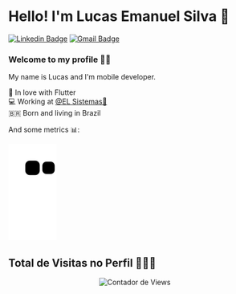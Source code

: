# Hello! I'm Lucas Emanuel Silva 👋

[![Linkedin Badge](https://img.shields.io/badge/-LinkedIn-blue?style=flat-square&logo=Linkedin&logoColor=white&link=https://www.linkedin.com/in/lucas3g/)](https://www.linkedin.com/in/lucas3g/)
[![Gmail Badge](https://img.shields.io/badge/-Gmail-c14438?style=flat-square&logo=Gmail&logoColor=white&link=mailto:felipe.lima@agilize.com.br)](mailto:lucassilva080397@gmail.com)

### Welcome to my profile :man_technologist:

My name is Lucas and I'm mobile developer.

 💙  In love with Flutter<br>
 💻  Working at [@EL Sistemas🧡](https://www.elsistemas.com.br)<br>
 🇧🇷  Born and living in Brazil <br>

And some metrics 📊:

<!-- <p align="start">
 <img src="https://github-profile-trophy.vercel.app/?username=lucas3g&column=7&theme=onedark"/>
</p>
<p align="start">
 <img src="https://github-readme-stats.vercel.app/api?username=lucas3g&show_icons=true&theme=tokyonight" alt="my github stats" width="420"/>&nbsp;<img src="https://github-readme-stats.vercel.app/api/top-langs/?username=lucas3g&layout=compact&theme=tokyonight" alt="languages" height="165">
</p> -->

![Snake animation](https://github.com/lucas3g/lucas3g/blob/output/github-contribution-grid-snake.svg)

<h2>Total de Visitas no Perfil 🕵🏾‍♂️</h2>
<p align="center">
   <img src="https://profile-counter.glitch.me/lucas3g/count.svg" alt="Contador de Views"> 
</p>
